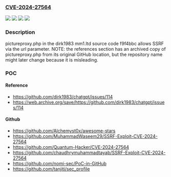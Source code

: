 ### [CVE-2024-27564](https://cve.mitre.org/cgi-bin/cvename.cgi?name=CVE-2024-27564)
![](https://img.shields.io/static/v1?label=Product&message=mm1.ltd%20source%20code&color=blue)
![](https://img.shields.io/static/v1?label=Version&message=f9f4bbc%20&color=brightgreen)
![](https://img.shields.io/static/v1?label=Version&message=f9f4bbc99eed7210b291ec116bd57b3d8276bee5%20&color=brightgreen)
![](https://img.shields.io/static/v1?label=Vulnerability&message=CWE-918%20Server-Side%20Request%20Forgery%20(SSRF)&color=brightgreen)

### Description

pictureproxy.php in the dirk1983 mm1.ltd source code f9f4bbc allows SSRF via the url parameter. NOTE: the references section has an archived copy of pictureproxy.php from its original GitHub location, but the repository name might later change because it is misleading.

### POC

#### Reference
- https://github.com/dirk1983/chatgpt/issues/114
- https://web.archive.org/save/https://github.com/dirk1983/chatgpt/issues/114

#### Github
- https://github.com/Alchemyst0x/awesome-stars
- https://github.com/MuhammadWaseem29/SSRF-Exploit-CVE-2024-27564
- https://github.com/Quantum-Hacker/CVE-2024-27564
- https://github.com/chaudhrymuhammadtayab/SSRF-Exploit-CVE-2024-27564
- https://github.com/nomi-sec/PoC-in-GitHub
- https://github.com/tanjiti/sec_profile

